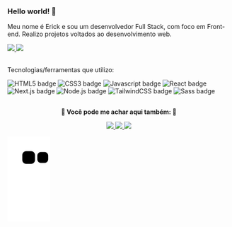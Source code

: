 <h3> Hello world! 👋</h3>

Meu nome é Erick e sou um desenvolvedor Full Stack, com foco em Front-end. Realizo projetos voltados ao desenvolvimento web.

<div>
  <a href="https://github.com/erick-menezes/" target="_blank">
    <img height="190em" src="https://github-readme-stats.vercel.app/api/top-langs/?username=erick-menezes&theme=dark&layout=compact&locale=pt-br&hide_border=true&langs_count=6" />
  </a>
  <a href="https://github.com/erick-menezes/" target="_blank">
    <img height="190em" src="https://github-readme-stats.vercel.app/api?username=erick-menezes&theme=dark&hide_rank=true&show_icons=true&count_private=true&include_all_commits=true&locale=pt-br&hide_title=true&hide_border=true" />
  </a>
  <div height="60px">⠀</div>
  
  <div>
    <p>Tecnologias/ferramentas que utilizo:</p>
    <img src="https://img.shields.io/badge/-HTML5-E34F26?logo=html5&logoColor=white&style=for-the-badge" alt="HTML5 badge" />
    <img src="https://img.shields.io/badge/-CSS3-1572B6?logo=css3&logoColor=white&style=for-the-badge" alt="CSS3 badge" />
    <img src="https://img.shields.io/badge/-Javascript-F7DF1E?logo=javascript&logoColor=white&style=for-the-badge" alt="Javascript badge" />
    <img src="https://img.shields.io/badge/-ReactJs-61DAFB?logo=react&logoColor=white&style=for-the-badge" alt="React badge" />
    <img src="https://img.shields.io/badge/-Next.js-000000?logo=next.js&logoColor=white&style=for-the-badge" alt="Next.js badge" />
    <img src="https://img.shields.io/badge/-Node.js-339933?logo=node.js&logoColor=white&style=for-the-badge" alt="Node.js badge" />
    <img src="https://img.shields.io/badge/-TailwindCSS-06B6D4?logo=tailwindcss&logoColor=white&style=for-the-badge" alt="TailwindCSS badge" />
    <img src="https://img.shields.io/badge/-Sass-CC6699?logo=sass&logoColor=white&style=for-the-badge" alt="Sass badge" />
  </div>
</div>
  
##

<p align="center">
  <b>🔽 Você pode me achar aqui também: 🔽</b>
</p>

<div align="center">
  <a href="mailto:erickmenezes25@gmail.com" target="_blank">
    <img src="https://img.shields.io/badge/Gmail-D14836?style=for-the-badge&logo=gmail&logoColor=white" />
  </a>
  <a href="https://www.linkedin.com/in/erickmenezes/" target="_blank">
    <img src="https://img.shields.io/badge/LinkedIn-0077B5?style=for-the-badge&logo=linkedin&logoColor=white" />
  </a>
  <a href="http://discordapp.com/users/233695043028779020" target="_blank">
     <img src="https://img.shields.io/badge/Discord-7289DA?style=for-the-badge&logo=discord&logoColor=white" />
  </a>
</div>

 ![Snake animation](https://github.com/erick-menezes/erick-menezes/blob/output/github-contribution-grid-snake.svg)
